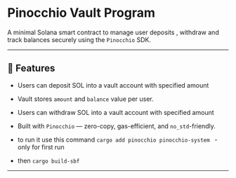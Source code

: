 #  Pinocchio Vault Program

A minimal Solana smart contract to manage user deposits , withdraw and track balances securely using the `Pinocchio` SDK.

---

## 🔧 Features

- Users can deposit SOL into a vault account with specified amount
- Vault stores  `amount` and `balance` value per user.
- Users can withdraw SOL into a vault account with specified amount

- Built with `Pinocchio` — zero-copy, gas-efficient, and `no_std`-friendly.
 
- to run it use this command `cargo add pinocchio pinocchio-system ` -only for first run
-  then `cargo build-sbf`

---

